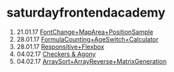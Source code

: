 # saturdayfrontendacademy


1. 21.01.17 [FontChange+MapArea+PositionSample](https://paulvoloschuk.github.io/saturdayfrontendacademy/homework1/index.html)
2. 28.01.17 [FormulaCounting+AgeSwitch+Calculator](https://paulvoloschuk.github.io/saturdayfrontendacademy/homework2.1/index.html)
3. 28.01.17 [Responsitive+Flexbox](https://paulvoloschuk.github.io/saturdayfrontendacademy/homework2.2/index.html)
4. 04.02.17 [Checkers & Agony](https://paulvoloschuk.github.io/saturdayfrontendacademy/homework3.1/index.html)
5. 04.02.17 [ArraySort+ArrayReverse+MatrixGeneration](https://paulvoloschuk.github.io/saturdayfrontendacademy/homework3.2/index.html)
